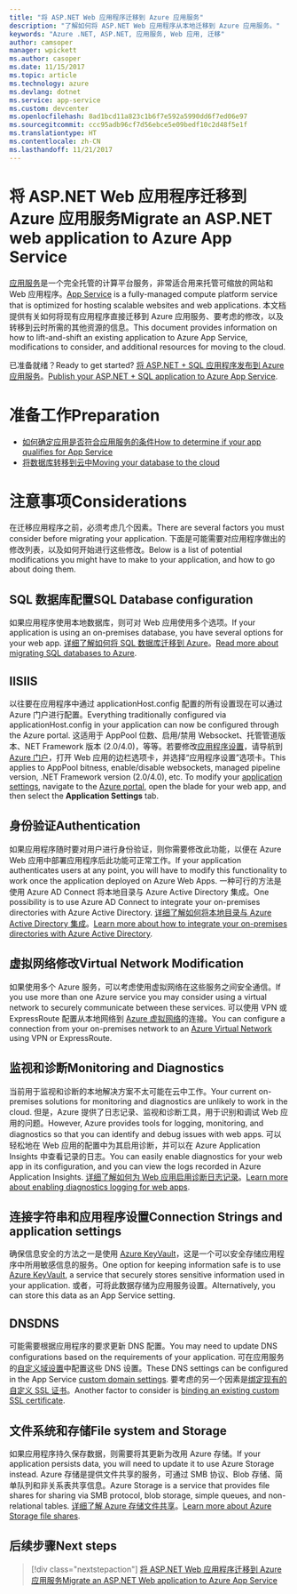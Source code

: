 ```yaml
---
title: "将 ASP.NET Web 应用程序迁移到 Azure 应用服务"
description: "了解如何将 ASP.NET Web 应用程序从本地迁移到 Azure 应用服务。"
keywords: "Azure .NET, ASP.NET, 应用服务, Web 应用, 迁移"
author: camsoper
manager: wpickett
ms.author: casoper
ms.date: 11/15/2017
ms.topic: article
ms.technology: azure
ms.devlang: dotnet
ms.service: app-service
ms.custom: devcenter
ms.openlocfilehash: 8ad1bcd11a823c1b6f7e592a5990dd6f7ed06e97
ms.sourcegitcommit: ccc95adb96cf7d56ebce5e09bedf10c2d48f5e1f
ms.translationtype: HT
ms.contentlocale: zh-CN
ms.lasthandoff: 11/21/2017
---
```

# <a name="migrate-an-aspnet-web-application-to-azure-app-service"></a><span data-ttu-id="76274-104">将 ASP.NET Web 应用程序迁移到 Azure 应用服务</span><span class="sxs-lookup"><span data-stu-id="76274-104">Migrate an ASP.NET web application to Azure App Service</span></span>

<span data-ttu-id="76274-105">[应用服务](https://docs.microsoft.com/azure/app-service/app-service-web-overview#why-use-web-apps)是一个完全托管的计算平台服务，非常适合用来托管可缩放的网站和 Web 应用程序。</span><span class="sxs-lookup"><span data-stu-id="76274-105">[App Service](https://docs.microsoft.com/azure/app-service/app-service-web-overview#why-use-web-apps) is a fully-managed compute platform service that is optimized for hosting scalable websites and web applications.</span></span> <span data-ttu-id="76274-106">本文档提供有关如何将现有应用程序直接迁移到 Azure 应用服务、要考虑的修改，以及转移到云时所需的其他资源的信息。</span><span class="sxs-lookup"><span data-stu-id="76274-106">This document provides information on how to lift-and-shift an existing application to Azure App Service, modifications to consider, and additional resources for moving to the cloud.</span></span>

<span data-ttu-id="76274-107">已准备就绪？</span><span class="sxs-lookup"><span data-stu-id="76274-107">Ready to get started?</span></span> <span data-ttu-id="76274-108">[将 ASP.NET + SQL 应用程序发布到 Azure 应用服务](https://go.microsoft.com/fwlink/?linkid=863214)。</span><span class="sxs-lookup"><span data-stu-id="76274-108">[Publish your ASP.NET + SQL application to Azure App Service](https://go.microsoft.com/fwlink/?linkid=863214).</span></span>

# <a name="preparation"></a><span data-ttu-id="76274-109">准备工作</span><span class="sxs-lookup"><span data-stu-id="76274-109">Preparation</span></span>   
* [<span data-ttu-id="76274-110">如何确定应用是否符合应用服务的条件</span><span class="sxs-lookup"><span data-stu-id="76274-110">How to determine if your app qualifies for App Service</span></span>](https://azure.microsoft.com/downloads/migration-assistant/)
* [<span data-ttu-id="76274-111">将数据库转移到云中</span><span class="sxs-lookup"><span data-stu-id="76274-111">Moving your database to the cloud</span></span>](https://go.microsoft.com/fwlink/?linkid=863217)

# <a name="considerations"></a><span data-ttu-id="76274-112">注意事项</span><span class="sxs-lookup"><span data-stu-id="76274-112">Considerations</span></span>
<span data-ttu-id="76274-113">在迁移应用程序之前，必须考虑几个因素。</span><span class="sxs-lookup"><span data-stu-id="76274-113">There are several factors you must consider before migrating your application.</span></span> <span data-ttu-id="76274-114">下面是可能需要对应用程序做出的修改列表，以及如何开始进行这些修改。</span><span class="sxs-lookup"><span data-stu-id="76274-114">Below is a list of potential modifications you might have to make to your application, and how to go about doing them.</span></span>

## <a name="sql-database-configuration"></a><span data-ttu-id="76274-115">SQL 数据库配置</span><span class="sxs-lookup"><span data-stu-id="76274-115">SQL Database configuration</span></span>
<span data-ttu-id="76274-116">如果应用程序使用本地数据库，则可对 Web 应用使用多个选项。</span><span class="sxs-lookup"><span data-stu-id="76274-116">If your application is using an on-premises database, you have several options for your web app.</span></span> <span data-ttu-id="76274-117">[详细了解如何将 SQL 数据库迁移到 Azure](https://go.microsoft.com/fwlink/?linkid=863217)。</span><span class="sxs-lookup"><span data-stu-id="76274-117">[Read more about migrating SQL databases to Azure](https://go.microsoft.com/fwlink/?linkid=863217).</span></span>

## <a name="iis"></a><span data-ttu-id="76274-118">IIS</span><span class="sxs-lookup"><span data-stu-id="76274-118">IIS</span></span>
<span data-ttu-id="76274-119">以往要在应用程序中通过 applicationHost.config 配置的所有设置现在可以通过 Azure 门户进行配置。</span><span class="sxs-lookup"><span data-stu-id="76274-119">Everything traditionally configured via applicationHost.config in your application can now be configured through the Azure portal.</span></span> <span data-ttu-id="76274-120">这适用于 AppPool 位数、启用/禁用 Websocket、托管管道版本、NET Framework 版本 (2.0/4.0)，等等。若要修改[应用程序设置](https://docs.microsoft.com/en-us/azure/app-service/web-sites-configure)，请导航到 [Azure 门户](https://portal.azure.com)，打开 Web 应用的边栏选项卡，并选择“应用程序设置”选项卡。</span><span class="sxs-lookup"><span data-stu-id="76274-120">This applies to AppPool bitness, enable/disable websockets, managed pipeline version, .NET Framework version (2.0/4.0), etc. To modify your [application settings](https://docs.microsoft.com/en-us/azure/app-service/web-sites-configure), navigate to the [Azure portal](https://portal.azure.com), open the blade for your web app, and then select the **Application Settings** tab.</span></span>

## <a name="authentication"></a><span data-ttu-id="76274-121">身份验证</span><span class="sxs-lookup"><span data-stu-id="76274-121">Authentication</span></span>
<span data-ttu-id="76274-122">如果应用程序随时要对用户进行身份验证，则你需要修改此功能，以便在 Azure Web 应用中部署应用程序后此功能可正常工作。</span><span class="sxs-lookup"><span data-stu-id="76274-122">If your application authenticates users at any point, you will have to modify this functionality to work once the application deployed on Azure Web Apps.</span></span> <span data-ttu-id="76274-123">一种可行的方法是使用 Azure AD Connect 将本地目录与 Azure Active Directory 集成。</span><span class="sxs-lookup"><span data-stu-id="76274-123">One possibility is to use Azure AD Connect to integrate your on-premises directories with Azure Active Directory.</span></span> <span data-ttu-id="76274-124">[详细了解如何将本地目录与 Azure Active Directory 集成](https://docs.microsoft.com/azure/active-directory/connect/active-directory-aadconnect)。</span><span class="sxs-lookup"><span data-stu-id="76274-124">[Learn more about how to integrate your on-premises directories with Azure Active Directory](https://docs.microsoft.com/azure/active-directory/connect/active-directory-aadconnect).</span></span>

## <a name="virtual-network-modification"></a><span data-ttu-id="76274-125">虚拟网络修改</span><span class="sxs-lookup"><span data-stu-id="76274-125">Virtual Network Modification</span></span>
<span data-ttu-id="76274-126">如果使用多个 Azure 服务，可以考虑使用虚拟网络在这些服务之间安全通信。</span><span class="sxs-lookup"><span data-stu-id="76274-126">If you use more than one Azure service you may consider using a virtual network to securely communicate between these services.</span></span> <span data-ttu-id="76274-127">可以使用 VPN 或 ExpressRoute 配置从本地网络到 [Azure 虚拟网络](https://docs.microsoft.com/en-us/azure/app-service/web-sites-integrate-with-vnet)的连接。</span><span class="sxs-lookup"><span data-stu-id="76274-127">You can configure a connection from your on-premises network to an [Azure Virtual Network](https://docs.microsoft.com/en-us/azure/app-service/web-sites-integrate-with-vnet) using VPN or ExpressRoute.</span></span>

## <a name="monitoring-and-diagnostics"></a><span data-ttu-id="76274-128">监视和诊断</span><span class="sxs-lookup"><span data-stu-id="76274-128">Monitoring and Diagnostics</span></span>
<span data-ttu-id="76274-129">当前用于监视和诊断的本地解决方案不太可能在云中工作。</span><span class="sxs-lookup"><span data-stu-id="76274-129">Your current on-premises solutions for monitoring and diagnostics are unlikely to work in the cloud.</span></span> <span data-ttu-id="76274-130">但是，Azure 提供了日志记录、监视和诊断工具，用于识别和调试 Web 应用的问题。</span><span class="sxs-lookup"><span data-stu-id="76274-130">However, Azure provides tools for logging, monitoring, and diagnostics so that you can identify and debug issues with web apps.</span></span> <span data-ttu-id="76274-131">可以轻松地在 Web 应用的配置中为其启用诊断，并可以在 Azure Application Insights 中查看记录的日志。</span><span class="sxs-lookup"><span data-stu-id="76274-131">You can easily enable diagnostics for your web app in its configuration, and you can view the logs recorded in Azure Application Insights.</span></span> <span data-ttu-id="76274-132">[详细了解如何为 Web 应用启用诊断日志记录](https://docs.microsoft.com/azure/app-service/web-sites-enable-diagnostic-log)。</span><span class="sxs-lookup"><span data-stu-id="76274-132">[Learn more about enabling diagnostics logging for web apps](https://docs.microsoft.com/azure/app-service/web-sites-enable-diagnostic-log).</span></span>

## <a name="connection-strings-and-application-settings"></a><span data-ttu-id="76274-133">连接字符串和应用程序设置</span><span class="sxs-lookup"><span data-stu-id="76274-133">Connection Strings and application settings</span></span>
<span data-ttu-id="76274-134">确保信息安全的方法之一是使用 [Azure KeyVault](https://docs.microsoft.com/azure/key-vault/)，这是一个可以安全存储应用程序中所用敏感信息的服务。</span><span class="sxs-lookup"><span data-stu-id="76274-134">One option for keeping information safe is to use [Azure KeyVault](https://docs.microsoft.com/azure/key-vault/), a service that securely stores sensitive information used in your application.</span></span> <span data-ttu-id="76274-135">或者，可将此数据存储为应用服务设置。</span><span class="sxs-lookup"><span data-stu-id="76274-135">Alternatively, you can store this data as an App Service setting.</span></span>

## <a name="dns"></a><span data-ttu-id="76274-136">DNS</span><span class="sxs-lookup"><span data-stu-id="76274-136">DNS</span></span>
<span data-ttu-id="76274-137">可能需要根据应用程序的要求更新 DNS 配置。</span><span class="sxs-lookup"><span data-stu-id="76274-137">You may need to update DNS configurations based on the requirements of your application.</span></span> <span data-ttu-id="76274-138">可在应用服务的[自定义域设置](https://docs.microsoft.com/azure/app-service/app-service-web-tutorial-custom-domain)中配置这些 DNS 设置。</span><span class="sxs-lookup"><span data-stu-id="76274-138">These DNS settings can be configured in the App Service [custom domain settings](https://docs.microsoft.com/azure/app-service/app-service-web-tutorial-custom-domain).</span></span> <span data-ttu-id="76274-139">要考虑的另一个因素是[绑定现有的自定义 SSL 证书](https://docs.microsoft.com/en-us/azure/app-service/app-service-web-tutorial-custom-ssl)。</span><span class="sxs-lookup"><span data-stu-id="76274-139">Another factor to consider is [binding an existing custom SSL certificate](https://docs.microsoft.com/en-us/azure/app-service/app-service-web-tutorial-custom-ssl).</span></span>

## <a name="file-system-and-storage"></a><span data-ttu-id="76274-140">文件系统和存储</span><span class="sxs-lookup"><span data-stu-id="76274-140">File system and Storage</span></span>
<span data-ttu-id="76274-141">如果应用程序持久保存数据，则需要将其更新为改用 Azure 存储。</span><span class="sxs-lookup"><span data-stu-id="76274-141">If your application persists data, you will need to update it to use Azure Storage instead.</span></span> <span data-ttu-id="76274-142">Azure 存储是提供文件共享的服务，可通过 SMB 协议、Blob 存储、简单队列和非关系表共享信息。</span><span class="sxs-lookup"><span data-stu-id="76274-142">Azure Storage is a service that provides file shares for sharing via SMB protocol, blob storage, simple queues, and non-relational tables.</span></span> <span data-ttu-id="76274-143">[详细了解 Azure 存储文件共享](https://docs.microsoft.com/azure/storage/files/storage-files-introduction)。</span><span class="sxs-lookup"><span data-stu-id="76274-143">[Learn more about Azure Storage file shares](https://docs.microsoft.com/azure/storage/files/storage-files-introduction).</span></span>

## <a name="next-steps"></a><span data-ttu-id="76274-144">后续步骤</span><span class="sxs-lookup"><span data-stu-id="76274-144">Next steps</span></span>

> [!div class="nextstepaction"]
> [<span data-ttu-id="76274-145">将 ASP.NET Web 应用程序迁移到 Azure 应用服务</span><span class="sxs-lookup"><span data-stu-id="76274-145">Migrate an ASP.NET Web application to Azure App Service</span></span>](https://aka.ms/azure-webapp-migrate)

